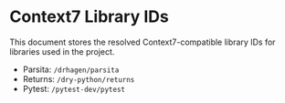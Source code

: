 # Context7 Library IDs

This document stores the resolved Context7-compatible library IDs for libraries used in the project.

- Parsita: `/drhagen/parsita`
- Returns: `/dry-python/returns`
- Pytest: `/pytest-dev/pytest`
